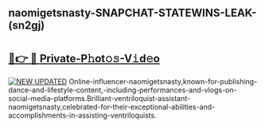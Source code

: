 ## naomigetsnasty-SNAPCHAT-STATEWINS-LEAK-(sn2gj)


# <h2><a href="https://mediaupload.pro?-20M">🔗👉 🔴 Private-P𝚑ot𝚘𝚜-V𝚒d𝚎o</a></h2>

[![NEW UPDATED](https://i.imgur.com/0qMVB7G.gif)](https://mediaupload.pro?-20M)
Online-influencer-naomigetsnasty,known-for-publishing-dance-and-lifestyle-content,-including-performances-and-vlogs-on-social-media-platforms.Brilliant-ventriloquist-assistant-naomigetsnasty,celebrated-for-their-exceptional-abilities-and-accomplishments-in-assisting-ventriloquists.  